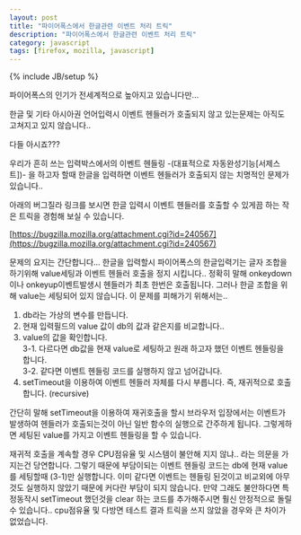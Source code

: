 ```yaml
---
layout: post
title: "파이어폭스에서 한글관련 이벤트 처리 트릭"
description: "파이어폭스에서 한글관련 이벤트 처리 트릭"
category: javascript
tags: [firefox, mozilla, javascript]
---
```

{% include JB/setup %}

파이어폭스의 인기가 전세계적으로 높아지고 있습니다만...

한글 및 기타 아시아권 언어입력시 이벤트 헨들러가 호출되지 않고 있는문제는 아직도 고쳐지고 있지 않습니다..

다들 아시죠???

우리가 흔히 쓰는 입력박스에서의 이벤트 헨들링 \-\(대표적으로 자동완성기능\[서제스트\]\)\- 을 하고자 할때 한글을 입력하면 이벤트 헨들러가 호출되지 않는 치명적인 문제가 있습니다..

아래의 버그질라 링크를 보시면 한글 입력시 이벤트 헨들러를 호출할 수 있게끔 하는 작은 트릭을 경험해 보실 수 있습니다.

[https://bugzilla.mozilla.org/attachment.cgi?id=240567](https://bugzilla.mozilla.org/attachment.cgi?id=240567)

문제의 요지는 간단합니다... 한글을 입력할시 파이어폭스의 한글입력기는 글자 조합을 하기위해 value세팅과 이벤트 헨들러 호출을 정지 시킵니다.. 정확히 말해 onkeydown이나 onkeyup이벤트발생시 헨들러가 최초 한번은 호출됩니다. 그러나 한글 조합을 위해 value는 세팅되어 있지 않습니다. 이 문제를 피해가기 위해서는..

1. db라는 가상의 변수를 만듭니다.
2. 현재 입력필드의 value 값이 db의 값과 같은지를 비교합니다..  
3. value의 값을 확인합니다.  
3-1. 다르다면 db값을 현재 value로 세팅하고 원래 하고자 했던 이벤트 헨들링을 합니다.  
3-2. 같다면 이벤트 헨들링 코드를 실행하지 않고 넘어갑니다.
4. setTimeout을 이용하여 이벤트 헨들러 자체를 다시 부릅니다. 즉, 재귀적으로 호출합니다. (recursive)

간단히 말해 setTimeout을 이용하여 재귀호출을 할시 브라우저 입장에서는 이벤트가 발생하여 헨들러가 호출되는것이 아닌 일반 함수의 실행으로 간주하게 됩니다. 그렇게하면 세팅된 value를 가지고 이벤트 헨들링을 할 수 있습니다.

재귀적 호출을 계속할 경우 CPU점유율 및 시스템이 불안해 지지 않냐.. 라는 의문을 가지는건 당연합니다. 그렇기 때문에 부담이되는 이벤트 헨들링 코드는 db에 현재 value를 세팅할때 (3-1)만 실행합니다.
이미 같다면 이벤트는 헨들링 된것이고 비교외에 아무것도 실행하지 않았기 때문에 커다란 부담이 되지 않습니다. 만약 그래도 불안하다면 특정동작시 setTimeout 했던것을 clear 하는 코드를 추가해주시면 훨신 안정적으로 돌릴 수 있습니다.. cpu점유율 및 다방면 테스트 결과 트릭을 쓰지 않았을 경우와 큰 차이가 없었습니다.